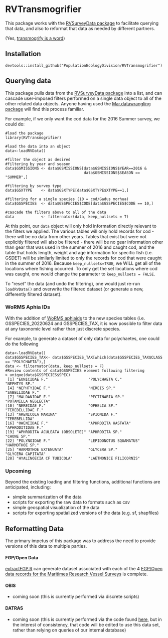 # RVTransmogrifier 
This package works with the [RVSurveyData package](https://github.com/PopulationEcologyDivision/RVSurveyData) to facilitate querying that data, and also to reformat that data as needed by different partners.

(Yes, [transmogrify is a word](https://calvinandhobbes.fandom.com/wiki/Transmogrifier))

## Installation
```{r}
devtools::install_github("PopulationEcologyDivision/RVTransmogrifier")
```

## Querying data 
This package pulls data from the [RVSurveyData package](https://github.com/PopulationEcologyDivision/RVSurveyData) into a list, and can cascade user-imposed filters performed on a single data object to all of the other related data objects.  Anyone having used the [Mar.datawrangling package](https://github.com/Maritimes/Mar.datawrangling) will find this process familiar.  

For example, if we only want the cod data for the 2016 Summer survey, we could do:
```{r}
#load the package
library(RVTransmogrifier)

#load the data into an object
data<-loadRVData()

#filter the object as desired
#filtering by year and season 
data$GSMISSIONS <- data$GSMISSIONS[data$GSMISSIONS$YEAR==2016 &
                                   data$GSMISSIONS$SEASON == "SUMMER",]
                                   
#filtering by survey type
data$GSXTYPE    <- data$GSXTYPE[data$GSXTYPE$XTYPE==1,]

#filtering for a single species (10 = cod/Gadus morhua)
data$GSSPECIES  <- data$GSSPECIES$CODE[data$GSSPECIES$CODE == 10,]

#cascade the filters above to all of the data
data            <- filternator(data, keep_nullsets = T)
```
At this point, our `data` object will only hold information directly relevant to the filters we applied.  The various tables will only hold records for cod - there will be no data from other years.  Tables that exist but were not explicitly filtered will also be filtered - there will be no gear information other than gear that was used in the summer of 2016 and caught cod, and the table that holds length, weight and age information for specific fish (i.e. GSDET) will be similarly limited to only the records for cod that were caught in the summer of 2016.    Because `keep_nullsets=TRUE`, we WILL get all of the locations where fishing occurred.  To only get the set locations where cod was caught, one would change the parameter to  `keep_nullsets = FALSE`.

To "reset" the data (and undo the filtering), one would just re-run `loadRVData()` and overwrite the filtered dataset (or generate a new, differently filtered dataset).

### WoRMS Aphia IDs
With the addition of [WoRMS aphiaids](https://www.marinespecies.org/about.php) to the new species tables (i.e. GSSPECIES_20220624 and GSSPECIES_TAX, it is now possible to filter data at any taxonomic level rather than just discrete species.  

For example, to generate a dataset of only data for polychaetes, one could do the following
```{r}
data<-loadRVData()
data$GSSPECIES_TAX<- data$GSSPECIES_TAX[which(data$GSSPECIES_TAX$CLASS == "POLYCHAETA"),]
data <- filternator(data, keep_nullsets = F)
#Review contents of data$GSSPECIES element following filtering
> unique(data$GSSPECIES$SPEC)
 [1] "EUNICIDAE F."                  "POLYCHAETA C."                 "NEPHTYS SP."                  
 [4] "NEPHTYIDAE F."                 "NEREIS SP."                    "SABELLIDAE F."                
 [7] "MALDANIDAE F."                 "PECTINARIA SP."                "POTAMILLA NEGLECTA"           
[10] "NEREIDAE F."                   "OPHELIA SP."                   "TEREBELLIDAE F."              
[13] "ARENICOLA MARINA"              "SPIONIDA F."                   "TEREBELLIDA"                  
[16] "OWENIIDAE F."                  "APHRODITA HASTATA"             "APHRODITIDAE F."              
[19] "APHRODITA ACULEATA (OBSOLETE)" "APHRODITA SP."                 "CHONE SP."                    
[22] "POLYNOIDAE F."                 "LEPIDONOTUS SQUAMATUS"         "HARMOTHOE SP."                
[25] "HARMOTHOE EXTENUATA"           "GLYCERA SP."                   "GLYCERA CAPITATA"             
[28] "HYALINOECIA CF TUBICOLA"       "LAETMONICE FILICORNIS" 

```


### Upcoming
Beyond the existing loading and filtering functions, additional functions are anticipated, including:

* simple summarization of the data
* scripts for exporting the raw data to formats such as csv
* simple geospatial visualization of the data
* scripts for exporting spatialized versions of the data (e.g. sf, shapfiles)

## Reformatting Data
The primary impetus of this package was to address the need to provide versions of this data to multiple parties. 

#### FGP/Open Data
[extractFGP.R](https://github.com/PopulationEcologyDivision/RVTransmogrifier/blob/main/R/extractFGP.R) can generate dataset associated with each of the 4 [FGP/Open data records for the Maritimes Research Vessel Surveys](https://open.canada.ca/data/en/dataset/8ddcaeea-b806-4958-a79f-ba9ab645f53b) is complete.

#### OBIS 
* coming soon (this is currently performed via discrete scripts)

#### DATRAS
* coming soon (this is currently performed via the code found [here](https://github.com/Maritimes/CanaDatras), but in the interest of consistency, that code will be edited to use this data set, rather than relying on queries of our internal database)
